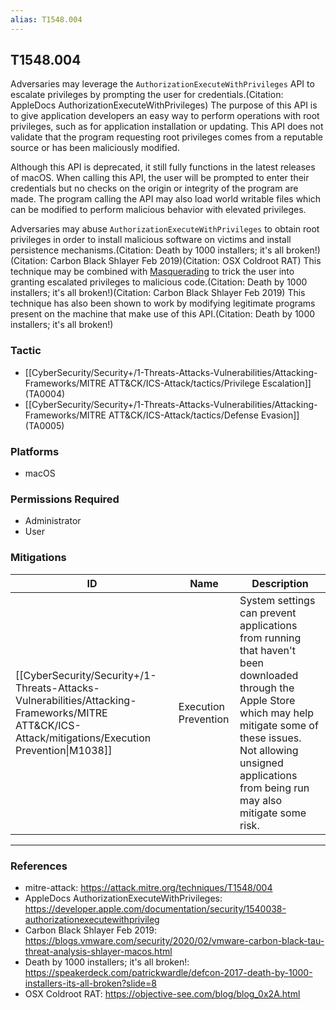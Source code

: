 ```yaml
---
alias: T1548.004
---
```


## T1548.004

Adversaries may leverage the <code>AuthorizationExecuteWithPrivileges</code> API to escalate privileges by prompting the user for credentials.(Citation: AppleDocs AuthorizationExecuteWithPrivileges) The purpose of this API is to give application developers an easy way to perform operations with root privileges, such as for application installation or updating. This API does not validate that the program requesting root privileges comes from a reputable source or has been maliciously modified. 

Although this API is deprecated, it still fully functions in the latest releases of macOS. When calling this API, the user will be prompted to enter their credentials but no checks on the origin or integrity of the program are made. The program calling the API may also load world writable files which can be modified to perform malicious behavior with elevated privileges.

Adversaries may abuse <code>AuthorizationExecuteWithPrivileges</code> to obtain root privileges in order to install malicious software on victims and install persistence mechanisms.(Citation: Death by 1000 installers; it's all broken!)(Citation: Carbon Black Shlayer Feb 2019)(Citation: OSX Coldroot RAT) This technique may be combined with [Masquerading](https://attack.mitre.org/techniques/T1036) to trick the user into granting escalated privileges to malicious code.(Citation: Death by 1000 installers; it's all broken!)(Citation: Carbon Black Shlayer Feb 2019) This technique has also been shown to work by modifying legitimate programs present on the machine that make use of this API.(Citation: Death by 1000 installers; it's all broken!)


### Tactic
- [[CyberSecurity/Security+/1-Threats-Attacks-Vulnerabilities/Attacking-Frameworks/MITRE ATT&CK/ICS-Attack/tactics/Privilege Escalation]] (TA0004)
- [[CyberSecurity/Security+/1-Threats-Attacks-Vulnerabilities/Attacking-Frameworks/MITRE ATT&CK/ICS-Attack/tactics/Defense Evasion]] (TA0005)

### Platforms
- macOS

### Permissions Required
- Administrator
- User

### Mitigations

| ID | Name | Description |
| --- | --- | --- |
| [[CyberSecurity/Security+/1-Threats-Attacks-Vulnerabilities/Attacking-Frameworks/MITRE ATT&CK/ICS-Attack/mitigations/Execution Prevention\|M1038]] | Execution Prevention | System settings can prevent applications from running that haven't been downloaded through the Apple Store which may help mitigate some of these issues. Not allowing unsigned applications from being run may also mitigate some risk. |


---
### References

- mitre-attack: https://attack.mitre.org/techniques/T1548/004
- AppleDocs AuthorizationExecuteWithPrivileges: https://developer.apple.com/documentation/security/1540038-authorizationexecutewithprivileg
- Carbon Black Shlayer Feb 2019: https://blogs.vmware.com/security/2020/02/vmware-carbon-black-tau-threat-analysis-shlayer-macos.html
- Death by 1000 installers; it's all broken!: https://speakerdeck.com/patrickwardle/defcon-2017-death-by-1000-installers-its-all-broken?slide=8
- OSX Coldroot RAT: https://objective-see.com/blog/blog_0x2A.html
